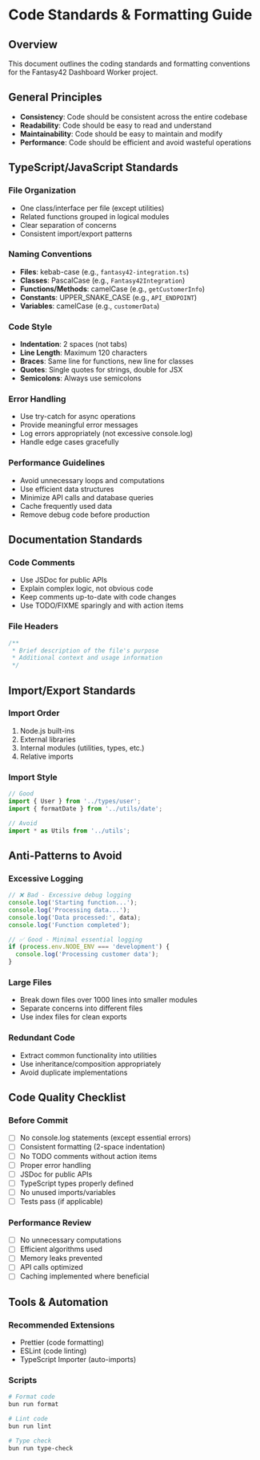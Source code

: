 # Code Standards & Formatting Guide

## Overview
This document outlines the coding standards and formatting conventions for the Fantasy42 Dashboard Worker project.

## General Principles
- **Consistency**: Code should be consistent across the entire codebase
- **Readability**: Code should be easy to read and understand
- **Maintainability**: Code should be easy to maintain and modify
- **Performance**: Code should be efficient and avoid wasteful operations

## TypeScript/JavaScript Standards

### File Organization
- One class/interface per file (except utilities)
- Related functions grouped in logical modules
- Clear separation of concerns
- Consistent import/export patterns

### Naming Conventions
- **Files**: kebab-case (e.g., `fantasy42-integration.ts`)
- **Classes**: PascalCase (e.g., `Fantasy42Integration`)
- **Functions/Methods**: camelCase (e.g., `getCustomerInfo`)
- **Constants**: UPPER_SNAKE_CASE (e.g., `API_ENDPOINT`)
- **Variables**: camelCase (e.g., `customerData`)

### Code Style
- **Indentation**: 2 spaces (not tabs)
- **Line Length**: Maximum 120 characters
- **Braces**: Same line for functions, new line for classes
- **Quotes**: Single quotes for strings, double for JSX
- **Semicolons**: Always use semicolons

### Error Handling
- Use try-catch for async operations
- Provide meaningful error messages
- Log errors appropriately (not excessive console.log)
- Handle edge cases gracefully

### Performance Guidelines
- Avoid unnecessary loops and computations
- Use efficient data structures
- Minimize API calls and database queries
- Cache frequently used data
- Remove debug code before production

## Documentation Standards

### Code Comments
- Use JSDoc for public APIs
- Explain complex logic, not obvious code
- Keep comments up-to-date with code changes
- Use TODO/FIXME sparingly and with action items

### File Headers
```typescript
/**
 * Brief description of the file's purpose
 * Additional context and usage information
 */
```

## Import/Export Standards

### Import Order
1. Node.js built-ins
2. External libraries
3. Internal modules (utilities, types, etc.)
4. Relative imports

### Import Style
```typescript
// Good
import { User } from '../types/user';
import { formatDate } from '../utils/date';

// Avoid
import * as Utils from '../utils';
```

## Anti-Patterns to Avoid

### Excessive Logging
```typescript
// ❌ Bad - Excessive debug logging
console.log('Starting function...');
console.log('Processing data...');
console.log('Data processed:', data);
console.log('Function completed');

// ✅ Good - Minimal essential logging
if (process.env.NODE_ENV === 'development') {
  console.log('Processing customer data');
}
```

### Large Files
- Break down files over 1000 lines into smaller modules
- Separate concerns into different files
- Use index files for clean exports

### Redundant Code
- Extract common functionality into utilities
- Use inheritance/composition appropriately
- Avoid duplicate implementations

## Code Quality Checklist

### Before Commit
- [ ] No console.log statements (except essential errors)
- [ ] Consistent formatting (2-space indentation)
- [ ] No TODO comments without action items
- [ ] Proper error handling
- [ ] JSDoc for public APIs
- [ ] TypeScript types properly defined
- [ ] No unused imports/variables
- [ ] Tests pass (if applicable)

### Performance Review
- [ ] No unnecessary computations
- [ ] Efficient algorithms used
- [ ] Memory leaks prevented
- [ ] API calls optimized
- [ ] Caching implemented where beneficial

## Tools & Automation

### Recommended Extensions
- Prettier (code formatting)
- ESLint (code linting)
- TypeScript Importer (auto-imports)

### Scripts
```bash
# Format code
bun run format

# Lint code
bun run lint

# Type check
bun run type-check
```
